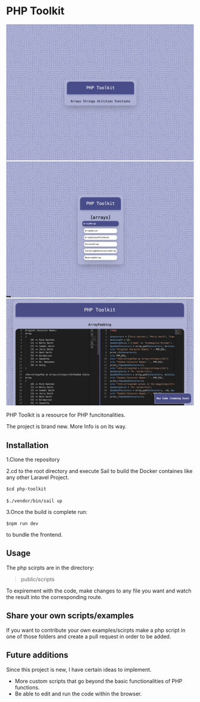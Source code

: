 # PHP Toolkit
![Image](gitHubImg/home.png)
![Image](gitHubImg/arrays.png)
![Image](gitHubImg/vsEditor.png)

PHP Toolkit is a resource for PHP funcitonalities. 


The project is brand new. More Info is on its way. 

## Installation
1.Clone the repository

2.cd to the root directory and execute Sail to build the Docker containes like any other Laravel Project. 

    $cd php-toolkit

    $./vendor/bin/sail up

3.Once the build is complete run:

    $npm run dev 

to bundle the frontend. 

## Usage 
The php scirpts are in the directory:
>public/scripts

To expirement with the code, make changes to any file you want and watch the result into the corresponding route. 

## Share your own scripts/examples
If you want to contribute your own examples/scirpts make a php script in one of those folders and create a pull request in order to be added. 

## Future additions 
Since this project is new, I have certain ideas to implement. 

* More custom scripts that go beyond the basic functionalities of PHP functions. 
* Be able to edit and run the code within the browser. 